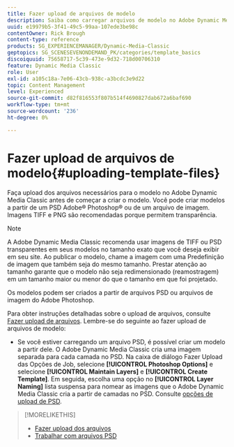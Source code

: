 ```yaml
---
title: Fazer upload de arquivos de modelo
description: Saiba como carregar arquivos de modelo no Adobe Dynamic Media Classic.
uuid: e19979b5-3f41-49c5-99aa-107ede3be98c
contentOwner: Rick Brough
content-type: reference
products: SG_EXPERIENCEMANAGER/Dynamic-Media-Classic
geptopics: SG_SCENESEVENONDEMAND_PK/categories/template_basics
discoiquuid: 75658717-5c39-473e-9d32-718d00706310
feature: Dynamic Media Classic
role: User
exl-id: a105c18a-7e06-43cb-938c-a3bcdc3e9d22
topic: Content Management
level: Experienced
source-git-commit: d82f816553f807b514f4690827dab672a6baf690
workflow-type: tm+mt
source-wordcount: '236'
ht-degree: 0%

---
```


# Fazer upload de arquivos de modelo{#uploading-template-files}

Faça upload dos arquivos necessários para o modelo no Adobe Dynamic Media Classic antes de começar a criar o modelo. Você pode criar modelos a partir de um PSD Adobe® Photoshop® ou de um arquivo de imagem. Imagens TIFF e PNG são recomendadas porque permitem transparência.

>[!NOTE]
>
>A Adobe Dynamic Media Classic recomenda usar imagens de TIFF ou PSD transparentes em seus modelos no tamanho exato que você deseja exibir em seu site. Ao publicar o modelo, chame a imagem com uma Predefinição de imagem que também seja do mesmo tamanho. Prestar atenção ao tamanho garante que o modelo não seja redimensionado (reamostragem) em um tamanho maior ou menor do que o tamanho em que foi projetado.

Os modelos podem ser criados a partir de arquivos PSD ou arquivos de imagem do Adobe Photoshop.

Para obter instruções detalhadas sobre o upload de arquivos, consulte [Fazer upload de arquivos](uploading-files.md#uploading_files). Lembre-se do seguinte ao fazer upload de arquivos de modelo:

* Se você estiver carregando um arquivo PSD, é possível criar um modelo a partir dele. O Adobe Dynamic Media Classic cria uma imagem separada para cada camada no PSD. Na caixa de diálogo Fazer Upload das Opções de Job, selecione **[!UICONTROL Photoshop Options]** e selecione **[!UICONTROL Maintain Layers]** e **[!UICONTROL Create Template]**. Em seguida, escolha uma opção no **[!UICONTROL Layer Naming]** lista suspensa para nomear as imagens que o Adobe Dynamic Media Classic cria a partir de camadas no PSD.
Consulte [opções de upload de PSD](psd-files.md#psd_upload_options).
<!-- THERE IS NO LONGER AN IMAGE EDITING OPTIONS MENU * If you are uploading images, you can create a mask from its clipping path. This option applies to images created with image-editing applications in which a clipping path was created. In the Upload Job Options dialog box, select Image Editing Options and select the Create Mask From Clipping Path option. 
See [Image editing options at upload](image-editing-options-upload.md#image-editing-options-at-upload). -->

>[!MORELIKETHIS]
>
>* [Fazer upload dos arquivos](uploading-files.md#uploading_your_files)
>* [Trabalhar com arquivos PSD](psd-files.md#working_with_psd_files)
